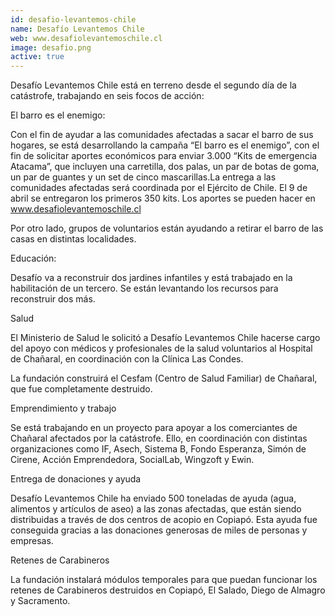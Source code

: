 ```yaml
---
id: desafio-levantemos-chile
name: Desafío Levantemos Chile
web: www.desafiolevantemoschile.cl
image: desafio.png
active: true
---
```

Desafío Levantemos Chile está en terreno desde el segundo día de la catástrofe, trabajando en seis focos de acción:

El barro es el enemigo:

Con el fin de ayudar a las comunidades afectadas a sacar el barro de sus hogares, se está desarrollando la campaña “El barro es el enemigo”, con el fin de solicitar aportes económicos para enviar 3.000 “Kits de emergencia Atacama”, que incluyen una carretilla, dos palas, un par de botas de goma, un par de guantes y un set de cinco mascarillas.La entrega a las comunidades afectadas será coordinada por el Ejército de Chile. El 9 de abril se entregaron los primeros 350 kits. Los aportes se pueden hacer en www.desafiolevantemoschile.cl

Por otro lado, grupos de voluntarios están ayudando a retirar el barro de las casas en distintas localidades.

Educación:

Desafío va a reconstruir dos jardines infantiles y está trabajado en la habilitación de un tercero. Se están levantando los recursos para reconstruir dos más.

Salud

El Ministerio de Salud le solicitó a Desafío Levantemos Chile hacerse cargo del apoyo con médicos y profesionales de la salud voluntarios al Hospital de Chañaral, en coordinación con la Clínica Las Condes.

La fundación construirá el Cesfam (Centro de Salud Familiar) de Chañaral, que fue completamente destruido.

Emprendimiento y trabajo

Se está trabajando en un proyecto para apoyar a los comerciantes de Chañaral afectados por la catástrofe. Ello, en coordinación con distintas organizaciones como IF, Asech, Sistema B, Fondo Esperanza, Simón de Cirene, Acción Emprendedora, SocialLab, Wingzoft y Ewin.

Entrega de donaciones y ayuda

Desafío Levantemos Chile ha enviado 500 toneladas de ayuda (agua, alimentos y artículos de aseo) a las zonas afectadas, que están siendo distribuidas a través de dos  centros de acopio en Copiapó. Esta ayuda fue conseguida gracias a las donaciones generosas de miles de personas y empresas.

Retenes de Carabineros

La fundación instalará módulos temporales para que puedan funcionar los retenes de Carabineros destruidos en Copiapó, El Salado, Diego de Almagro y Sacramento.
